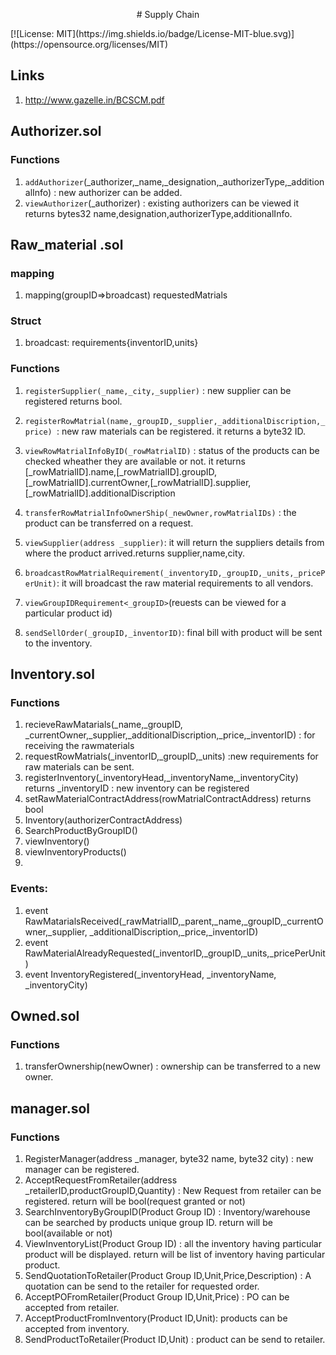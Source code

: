 <p align="center">
# Supply Chain
</p>
[![License: MIT](https://img.shields.io/badge/License-MIT-blue.svg)](https://opensource.org/licenses/MIT)



## Links
1. http://www.gazelle.in/BCSCM.pdf


## Authorizer.sol
### Functions
1. `addAuthorizer`(_authorizer,_name,_designation,_authorizerType,_additionalInfo) : new authorizer can be added.
2. `viewAuthorizer`(_authorizer) : existing authorizers can be viewed it returns bytes32 name,designation,authorizerType,additionalInfo. 


## Raw_material .sol

### mapping
1. mapping(groupID=>broadcast) requestedMatrials
### Struct
1. broadcast: requirements{inventorID,units}
### Functions
1. `registerSupplier(_name,_city,_supplier)` : new supplier can be registered returns bool.
2. `registerRowMatrial(name,_groupID,_supplier,_additionalDiscription,_price) `: new raw materials can be registered. it returns a byte32 ID.
3. `viewRowMatrialInfoByID(_rowMatrialID)` : status of the products can be checked wheather they are available or not. it returns
     [_rowMatrialID].name,[_rowMatrialID].groupID,[_rowMatrialID].currentOwner,[_rowMatrialID].supplier,         [_rowMatrialID].additionalDiscription 
4. `transferRowMatrialInfoOwnerShip(_newOwner,rowMatrialIDs)` : the product can be transferred on a request.
5. `viewSupplier(address _supplier)`: it will return the suppliers details from where the product arrived.returns supplier,name,city.
6. `broadcastRowMatrialRequirement(_inventoryID,_groupID,_units,_pricePerUnit)`: it will broadcast the raw material requirements to all vendors.

7. `viewGroupIDRequirement<_groupID>`(reuests can be viewed for a particular product id) 
8. `sendSellOrder(_groupID,_inventorID)`: final bill with product will be sent to the inventory. 

 
          
     

## Inventory.sol
### Functions

1. recieveRawMatarials(_name,_groupID, _currentOwner,_supplier,_additionalDiscription,_price,_inventorID) : for receiving the rawmaterials
2. requestRowMatrials(_inventorID,_groupID,_units) :new requirements for raw materials can be sent.
3. registerInventory(_inventoryHead,_inventoryName,_inventoryCity) returns _inventoryID : new inventory can be registered
4. setRawMaterialContractAddress(rowMatrialContractAddress) returns bool
5. Inventory(authorizerContractAddress)
6. SearchProductByGroupID()
7. viewInventory()
8. viewInventoryProducts()
9. 

### Events:
1. event RawMatarialsReceived(_rawMatrialID,_parent,_name,_groupID,_currentOwner,_supplier, _additionalDiscription,_price,_inventorID)
2. event RawMaterialAlreadyRequested(_inventorID,_groupID,_units,_pricePerUnit)
3. event InventoryRegistered(_inventoryHead, _inventoryName, _inventoryCity)
 



## Owned.sol
### Functions
1. transferOwnership(newOwner) : ownership can be transferred to a new owner.


## manager.sol
### Functions
1. RegisterManager(address _manager, byte32 name, byte32 city) : new manager can be registered.
2. AcceptRequestFromRetailer(address _retailerID,productGroupID,Quantity) : New Request from retailer can be registered. return will be bool(request granted or not)
3. SearchInventoryByGroupID(Product Group ID) : Inventory/warehouse can be searched by products unique group ID. return will be bool(available or not)
4. ViewInventoryList(Product Group ID) : all the inventory having particular product will be displayed. return will be list of inventory having particular product.
5. SendQuotationToRetailer(Product Group ID,Unit,Price,Description) : A quotation can be send to the retailer for requested order.
6. AcceptPOFromRetailer(Product Group ID,Unit,Price) : PO can be accepted from retailer.
7. AcceptProductFromInventory(Product ID,Unit): products can be accepted from inventory.
8. SendProductToRetailer(Product ID,Unit) : product can be send to retailer.
